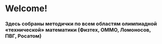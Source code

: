 # Welcome!
### Здесь собраны методички по всем областям олимпиадной «технической» математики (Физтех, ОММО, Ломоносов, ПВГ, Росатом)

